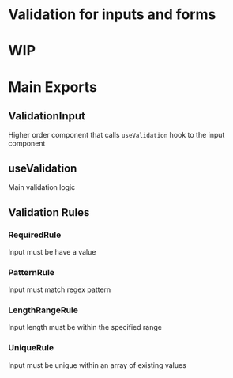 # Validation for inputs and forms

# WIP

# Main Exports

## ValidationInput

Higher order component that calls `useValidation` hook to the input component

## useValidation

Main validation logic

## Validation Rules

### RequiredRule

Input must be have a value

### PatternRule

Input must match regex pattern

### LengthRangeRule

Input length must be within the specified range

### UniqueRule

Input must be unique within an array of existing values
